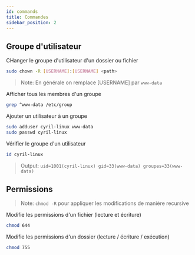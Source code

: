 ```yaml
---
id: commands
title: Commandes
sidebar_position: 2
---
```


## Groupe d'utilisateur

CHanger le groupe d'utilisateur d'un dossier ou fichier

```sh
sudo chown -R [USERNAME]:[USERNAME] <path>
```

> Note: En générale on remplace [USERNAME] par `www-data`

Afficher tous les membres d'un groupe

```sh
grep ^www-data /etc/group
```

Ajouter un utilisateur à un groupe

```sh
sudo adduser cyril-linux www-data  
sudo passwd cyril-linux
```

Vérifier le groupe d'un utilisateur

```sh
id cyril-linux
```

> Output: `uid=1001(cyril-linux) gid=33(www-data) groupes=33(www-data)`

## Permissions

> Note: `chmod -R` pour appliquer les modifications de manière recursive

Modifie les permissions d'un fichier (lecture et écriture)

```sh
chmod 644
```

Modifie les permissions d'un dossier (lecture / écriture / exécution)

```sh
chmod 755
```
